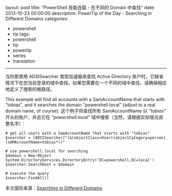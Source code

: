 layout: post
title: "PowerShell 技能连载 - 在不同的 Domain 中查找"
date: 2013-10-23 00:00:00
description: PowerTip of the Day - Searching in Different Domains
categories:
- powershell
- tip
tags:
- powershell
- tip
- powertip
- series
- translation
---
当你那使用 ADSISearcher 类型加速器来查找 Active Directory 账户时，它缺省情况下在您当前登录的域中查找。如果您需要在一个不同的域中查找，请确保相应地定义了搜索的根路径。

This example will find all accounts with a SamAccountName that starts with "tobias", and it searches the domain "powershell.local" (adjust to a real domain name, of course):
这个例子将查找所有 SamAccountName 以 *"tobias"* 开头的账户，并且它在 *"powershell.local"* 域中搜索（当然，请根据实际情况调整名字）：

	# get all users with a SamAccountName that starts with "tobias"
	$searcher = [ADSISearcher]"(&(objectClass=User)(objectCategory=person)(sAMAccountName=tobias*))"
	
	# use powershell.local for searching
	$domain = New-Object System.DirectoryServices.DirectoryEntry('DC=powershell,DC=local')
	$searcher.SearchRoot = $domain
	
	# execute the query
	$searcher.FindAll() 

<!--more-->
本文国际来源：[Searching in Different Domains](http://community.idera.com/powershell/powertips/b/tips/posts/searching-in-different-domains)
